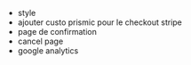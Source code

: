 - style
- ajouter custo prismic pour le checkout stripe
- page de confirmation
- cancel page
- google analytics
